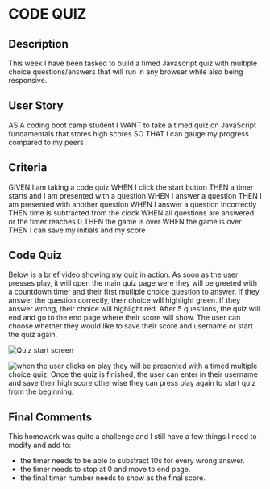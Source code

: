 # CODE QUIZ

## Description
This week I have been tasked to build a timed Javascript quiz with multiple choice questions/answers that will run in any browser while also being responsive. 

## User Story
AS A coding boot camp student
I WANT to take a timed quiz on JavaScript fundamentals that stores high scores
SO THAT I can gauge my progress compared to my peers

## Criteria
GIVEN I am taking a code quiz
WHEN I click the start button
THEN a timer starts and I am presented with a question
WHEN I answer a question
THEN I am presented with another question
WHEN I answer a question incorrectly
THEN time is subtracted from the clock
WHEN all questions are answered or the timer reaches 0
THEN the game is over
WHEN the game is over
THEN I can save my initials and my score

## Code Quiz
Below is a brief video showing my quiz in action. 
As soon as the user presses play, it will open the main quiz page were they will be greeted with a countdown timer and their first mutliple choice question to answer. If they answer the question correctly, their choice will highlight green. If they answer wrong, their choice will highlight red. After 5 questions, the quiz will end and go to the end page where their score will show. The user can choose whether they would like to save their score and username or start the quiz again. 

![Quiz start screen]()

![when the user clicks on play they will be presented with a timed multiple choice quiz. Once the quiz is finished, the user can enter in their username and save their high score otherwise they can press play again to start quiz from the beginning.]()


## Final Comments
This homework was quite a challenge and I still have a few things I need to modify and add to:

* the timer needs to be able to substract 10s for every wrong answer.
* the timer needs to stop at 0 and move to end page.
* the final timer number needs to show as the final score.
